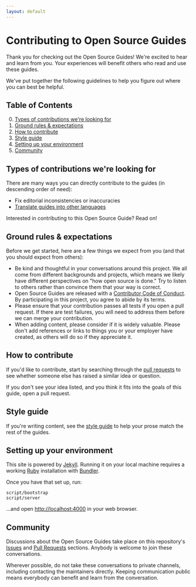 ```yaml
---
layout: default
---
```


# Contributing to Open Source Guides

Thank you for checking out the Open Source Guides! We're excited to hear and learn from you. Your experiences will benefit others who read and use these guides.

We've put together the following guidelines to help you figure out where you can best be helpful.

## Table of Contents

0. [Types of contributions we're looking for](#types-of-contributions-were-looking-for)
0. [Ground rules & expectations](#ground-rules--expectations)
0. [How to contribute](#how-to-contribute)
0. [Style guide](#style-guide)
0. [Setting up your environment](#setting-up-your-environment)
0. [Community](#community)

## Types of contributions we're looking for

There are many ways you can directly contribute to the guides (in descending order of need):

* Fix editorial inconsistencies or inaccuracies
* [Translate guides into other languages](docs/translations.md)

Interested in contributing to this Open Source Guide? Read on!

## Ground rules & expectations

Before we get started, here are a few things we expect from you (and that you should expect from others):

* Be kind and thoughtful in your conversations around this project. We all come from different backgrounds and projects, which means we likely have different perspectives on "how open source is done." Try to listen to others rather than convince them that your way is correct.
* Open Source Guides are released with a [Contributor Code of Conduct](./CODE_OF_CONDUCT.md). By participating in this project, you agree to abide by its terms.
* Please ensure that your contribution passes all tests if you open a pull request. If there are test failures, you will need to address them before we can merge your contribution.
* When adding content, please consider if it is widely valuable. Please don't add references or links to things you or your employer have created, as others will do so if they appreciate it.

## How to contribute

If you'd like to contribute, start by searching through the [pull requests](https://github.com/github/opensource.guide/pulls) to see whether someone else has raised a similar idea or question.

If you don't see your idea listed, and you think it fits into the goals of this guide, open a pull request.

## Style guide

If you're writing content, see the [style guide](./docs/styleguide.md) to help your prose match the rest of the guides.

## Setting up your environment

This site is powered by [Jekyll](https://jekyllrb.com/). Running it on your local machine requires a working [Ruby](https://www.ruby-lang.org/en/) installation with [Bundler](https://bundler.io/).

Once you have that set up, run:

    script/bootstrap
    script/server

…and open <http://localhost:4000> in your web browser.

## Community

Discussions about the Open Source Guides take place on this repository's [Issues](https://github.com/github/opensource.guide/issues) and [Pull Requests](https://github.com/github/opensource.guide/pulls) sections. Anybody is welcome to join these conversations.

Wherever possible, do not take these conversations to private channels, including contacting the maintainers directly. Keeping communication public means everybody can benefit and learn from the conversation.
